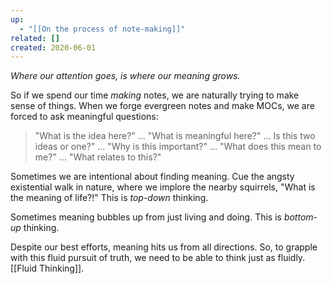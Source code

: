 ```yaml
---
up:
  - "[[On the process of note-making]]"
related: []
created: 2020-06-01
---
```


*Where our attention goes, is where our meaning grows.*

So if we spend our time *making* notes, we are naturally trying to make sense of things. When we forge evergreen notes and make MOCs, we are forced to ask meaningful questions:

> "What is the idea here?" ... "What is meaningful here?" ... Is this two ideas or one?" ... "Why is this important?" ... "What does this mean to me?" ... "What relates to this?"

Sometimes we are intentional about finding meaning. Cue the angsty existential walk in nature, where we implore the nearby squirrels, "What is the meaning of life?!" This is *top-down* thinking.

Sometimes meaning bubbles up from just living and doing. This is *bottom-up* thinking.

Despite our best efforts, meaning hits us from all directions. So, to grapple with this fluid pursuit of truth, we need to be able to think just as fluidly. [[Fluid Thinking]].